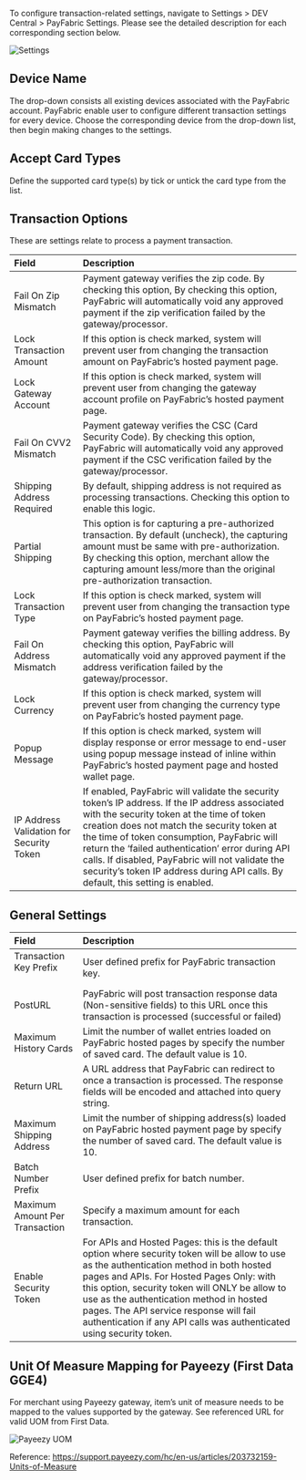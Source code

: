 To configure transaction-related settings, navigate to Settings > DEV Central > PayFabric Settings. Please see the detailed description for each corresponding section below. 

![Settings](https://s3-us-west-1.amazonaws.com/github-screenshot-repository/V3/Settings.png)

## Device Name
The drop-down consists all existing devices associated with the PayFabric account. PayFabric enable user to configure different transaction settings for every device. Choose the corresponding device from the drop-down list, then begin making changes to the settings.

## Accept Card Types
Define the supported card type(s) by tick or untick the card type from the list. 

## Transaction Options
These are settings relate to process a payment transaction. 

|Field                          |Description  | 
|:------------------------------|:-------------| 
|Fail On Zip Mismatch| Payment gateway verifies the zip code. By checking this option, By checking this option, PayFabric will automatically void any approved payment if the zip verification failed by the gateway/processor. |
| Lock Transaction Amount        | If this option is check marked, system will prevent user from changing the transaction amount on PayFabric’s hosted payment page. |
| Lock Gateway Account           | If this option is check marked, system will prevent user from changing the gateway account profile on PayFabric’s hosted payment page. |
| Fail On CVV2 Mismatch          | Payment gateway verifies the CSC (Card Security Code). By checking this option, PayFabric will automatically void any approved payment if the CSC verification failed by the gateway/processor. |
| Shipping Address Required | By default, shipping address is not required as processing transactions. Checking this option to enable this logic. |
| Partial Shipping | This option is for capturing a pre-authorized transaction. By default (uncheck), the capturing amount must be same with pre-authorization. By checking this option, merchant allow the capturing amount less/more than the original pre-authorization transaction.|
| Lock Transaction Type| If this option is check marked, system will prevent user from changing the transaction type on PayFabric’s hosted payment page.|
|Fail On Address Mismatch | Payment gateway verifies the billing address. By checking this option, PayFabric will automatically void any approved payment if the address verification failed by the gateway/processor.|
|Lock Currency| If this option is check marked, system will prevent user from changing the currency type on PayFabric’s hosted payment page.|
|Popup Message|If this option is check marked, system will display response or error message to end-user using popup message instead of inline within PayFabric’s hosted payment page and hosted wallet page.|
|IP Address Validation for Security Token|If enabled, PayFabric will validate the security token’s IP address. If the IP address associated with the security token at the time of token creation does not match the security token at the time of token consumption, PayFabric will return the ‘failed authentication’ error during API calls. If disabled, PayFabric will not validate the security’s token IP address during API calls. By default, this setting is enabled.|

## General Settings
|Field                          |Description  | 
|:------------------------------|:-------------| 
| Transaction Key Prefix          | User defined prefix for PayFabric transaction key. |
| PostURL       | PayFabric will post transaction response data (Non-sensitive fields) to this URL once this transaction is processed (successful or failed) |
| Maximum History Cards |Limit the number of wallet entries loaded on PayFabric hosted pages by specify the number of saved card. The default value is 10.|
| Return URL|A URL address that PayFabric can redirect to once a transaction is processed. The response fields will be encoded and attached into query string.|
| Maximum Shipping Address| Limit the number of shipping address(s) loaded on PayFabric hosted payment page by specify the number of saved card. The default value is 10.|
| Batch Number Prefix|User defined prefix for batch number.|
|Maximum Amount Per Transaction|Specify a maximum amount for each transaction.|
|Enable Security Token|For APIs and Hosted Pages: this is the default option where security token will be allow to use as the authentication method in both hosted pages and APIs. For Hosted Pages Only: with this option, security token will ONLY be allow to use as the authentication method in hosted pages. The API service response will fail authentication if any API calls was authenticated using security token.|

## Unit Of Measure Mapping for Payeezy (First Data GGE4)
For merchant using Payeezy gateway, item’s unit of measure needs to be mapped to the values supported by the gateway. See referenced URL for valid UOM from First Data. 

![Payeezy UOM](https://s3-us-west-1.amazonaws.com/github-screenshot-repository/V3/UOMMapping.png)

Reference: https://support.payeezy.com/hc/en-us/articles/203732159-Units-of-Measure
